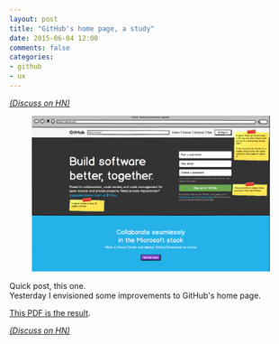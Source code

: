 ```yaml
---
layout: post
title: "GitHub's home page, a study"
date: 2015-06-04 12:00
comments: false
categories:
- github
- ux
---
```


[*(Discuss on HN)*](https://news.ycombinator.com/item?id=9658297)

<figure class="text-center">
    <img src="/images/posts/2015-06-04-github-home-redux/home.png" alt=" " class="img-thumbnail" />
</figure>

Quick post, this one.  
Yesterday I envisioned some improvements to GitHub's home page.

[This PDF is the result](/attachments/GitHub_Home-Trumbtta_version.pdf).

[*(Discuss on HN)*](https://news.ycombinator.com/item?id=9658297)
